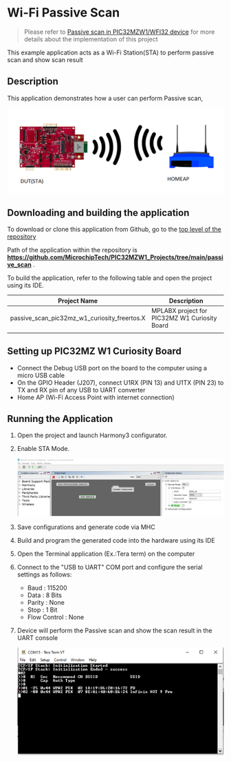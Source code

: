 # Wi-Fi Passive Scan

> Please refer to [Passive scan in PIC32MZW1/WFI32 device](https://microchipsupport.force.com/s/article/Passive-scan-in-PIC32MZW1-WFI32-device) for more details about the implementation of this project

This example application acts as a Wi-Fi Station(STA) to perform passive scan and show scan result

## Description

This application demonstrates how a user can perform Passive scan,

![](images/wifi_sta_diagram.png)

## Downloading and building the application

To download or clone this application from Github, go to the [top level of the repository](https://github.com/MicrochipTech/PIC32MZW1_Projects)


Path of the application within the repository is **https://github.com/MicrochipTech/PIC32MZW1_Projects/tree/main/passive_scan** .

To build the application, refer to the following table and open the project using its IDE.

| Project Name      | Description                                    |
| ----------------- | ---------------------------------------------- |
| passive_scan_pic32mz_w1_curiosity_freertos.X | MPLABX project for PIC32MZ W1 Curiosity Board |
|||

## Setting up PIC32MZ W1 Curiosity Board

- Connect the Debug USB port on the board to the computer using a micro USB cable
- On the GPIO Header (J207), connect U1RX (PIN 13) and U1TX (PIN 23) to TX and RX pin of any USB to UART converter
- Home AP (Wi-Fi Access Point with internet connection)

## Running the Application

1. Open the project and launch Harmony3 configurator.
2. Enable STA Mode.

    ![MHC](images/wifi_sta_MHC1.png)

3.	Save configurations and generate code via MHC 
4.	Build and program the generated code into the hardware using its IDE
5. Open the Terminal application (Ex.:Tera term) on the computer
6. Connect to the "USB to UART" COM port and configure the serial settings as follows:
    - Baud : 115200
    - Data : 8 Bits
    - Parity : None
    - Stop : 1 Bit
    - Flow Control : None

7. Device will perform the Passive scan and show the scan result in the UART console

    ![Console](images/wifi_sta_log3.png)


